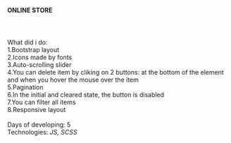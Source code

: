<b>ONLINE STORE</b>
#
<br>What did i do:
<br>1.Bootstrap layout
<br>2.Icons made by fonts
<br>3.Auto-scrolling slider
<br>4.You can delete item by cliking on 2 buttons: at the bottom of the element and when you hover the mouse over the item
<br>5.Pagination
<br>6.In the initial and cleared state, the button is disabled
<br>7.You can filter all items
<br>8.Responsive layout
<br>
<br>Days of developing: 5
<br>Technologies:<i> JS, SCSS</i>
